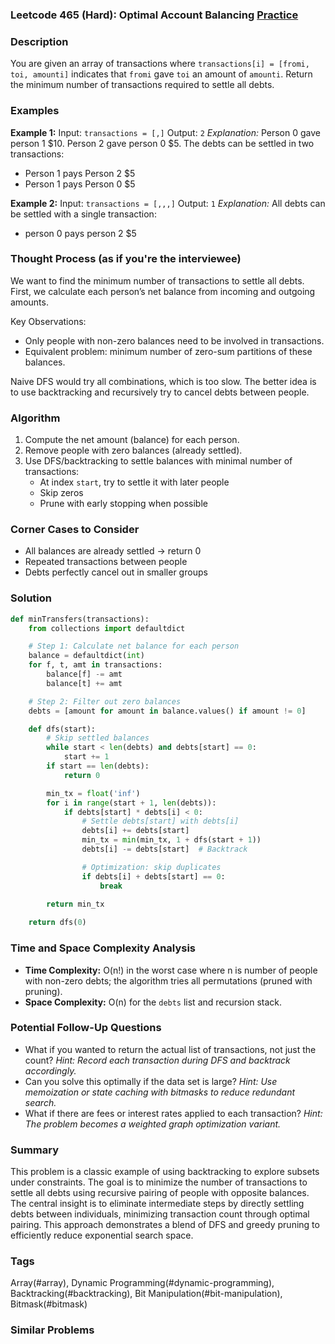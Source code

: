 ### Leetcode 465 (Hard): Optimal Account Balancing [Practice](https://leetcode.com/problems/optimal-account-balancing)

### Description

You are given an array of transactions where `transactions[i] = [fromi, toi, amounti]` indicates that `fromi` gave `toi` an amount of `amounti`. Return the minimum number of transactions required to settle all debts.

### Examples

**Example 1:**
Input:
`transactions = [,]`
Output: `2`
*Explanation:*
Person 0 gave person 1 \$10.
Person 2 gave person 0 \$5.
The debts can be settled in two transactions:

- Person 1 pays Person 2 \$5
- Person 1 pays Person 0 \$5

**Example 2:**
Input:
`transactions = [,,,]`
Output: `1`
*Explanation:*
All debts can be settled with a single transaction:

- person 0 pays person 2 \$5


### Thought Process (as if you're the interviewee)

We want to find the minimum number of transactions to settle all debts. First, we calculate each person’s net balance from incoming and outgoing amounts.

Key Observations:

- Only people with non-zero balances need to be involved in transactions.
- Equivalent problem: minimum number of zero-sum partitions of these balances.

Naive DFS would try all combinations, which is too slow. The better idea is to use backtracking and recursively try to cancel debts between people.

### Algorithm

1. Compute the net amount (balance) for each person.
2. Remove people with zero balances (already settled).
3. Use DFS/backtracking to settle balances with minimal number of transactions:
    - At index `start`, try to settle it with later people
    - Skip zeros
    - Prune with early stopping when possible

### Corner Cases to Consider

- All balances are already settled → return 0
- Repeated transactions between people
- Debts perfectly cancel out in smaller groups


### Solution

```python
def minTransfers(transactions):
    from collections import defaultdict

    # Step 1: Calculate net balance for each person
    balance = defaultdict(int)
    for f, t, amt in transactions:
        balance[f] -= amt
        balance[t] += amt

    # Step 2: Filter out zero balances
    debts = [amount for amount in balance.values() if amount != 0]

    def dfs(start):
        # Skip settled balances
        while start < len(debts) and debts[start] == 0:
            start += 1
        if start == len(debts):
            return 0

        min_tx = float('inf')
        for i in range(start + 1, len(debts)):
            if debts[start] * debts[i] < 0:
                # Settle debts[start] with debts[i]
                debts[i] += debts[start]
                min_tx = min(min_tx, 1 + dfs(start + 1))
                debts[i] -= debts[start]  # Backtrack

                # Optimization: skip duplicates
                if debts[i] + debts[start] == 0:
                    break
        
        return min_tx

    return dfs(0)
```


### Time and Space Complexity Analysis

- **Time Complexity:** O(n!) in the worst case where n is number of people with non-zero debts; the algorithm tries all permutations (pruned with pruning).
- **Space Complexity:** O(n) for the `debts` list and recursion stack.


### Potential Follow-Up Questions

- What if you wanted to return the actual list of transactions, not just the count?
*Hint: Record each transaction during DFS and backtrack accordingly.*
- Can you solve this optimally if the data set is large?
*Hint: Use memoization or state caching with bitmasks to reduce redundant search.*
- What if there are fees or interest rates applied to each transaction?
*Hint: The problem becomes a weighted graph optimization variant.*


### Summary

This problem is a classic example of using backtracking to explore subsets under constraints. The goal is to minimize the number of transactions to settle all debts using recursive pairing of people with opposite balances. The central insight is to eliminate intermediate steps by directly settling debts between individuals, minimizing transaction count through optimal pairing. This approach demonstrates a blend of DFS and greedy pruning to efficiently reduce exponential search space.

### Tags
Array(#array), Dynamic Programming(#dynamic-programming), Backtracking(#backtracking), Bit Manipulation(#bit-manipulation), Bitmask(#bitmask)

### Similar Problems
